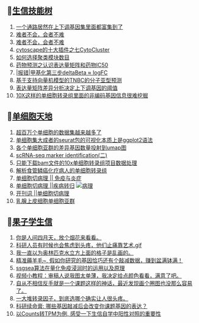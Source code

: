 ## 📝[生信技能树](https://github.com/ixxmu/mp_duty/issues?q=label%3A%E7%94%9F%E4%BF%A1%E6%8A%80%E8%83%BD%E6%A0%91+is%3Aclosed)
<!-- 1issueTable -->

1. [一个通路居然在上下调基因集里面都富集到了](https://github.com/ixxmu/mp_duty/issues/2330) 
2. [难者不会，会者不难](https://github.com/ixxmu/mp_duty/issues/2329) 
3. [难者不会，会者不难](https://github.com/ixxmu/mp_duty/issues/2328) 
4. [​cytoscape的十大插件之七CytoCluster](https://github.com/ixxmu/mp_duty/issues/2320) 
5. [如何选择聚类模块数目](https://github.com/ixxmu/mp_duty/issues/2319) 
6. [药物预测之认识表达量矩阵和药物IC50](https://github.com/ixxmu/mp_duty/issues/2301) 
7. [|报错|甲基化第三步deltaBeta ≈ logFC](https://github.com/ixxmu/mp_duty/issues/2288) 
8. [基于支持向量机模型的TNBC的分子亚型预测](https://github.com/ixxmu/mp_duty/issues/2287) 
9. [表达量矩阵差异分析决定上下调基因的阈值](https://github.com/ixxmu/mp_duty/issues/2270) 
10. [10X这样的单细胞转录组里面的非编码基因信息很难挖掘](https://github.com/ixxmu/mp_duty/issues/2257) 
<!-- 1issueTable -->
## 📝[单细胞天地](https://github.com/ixxmu/mp_duty/issues?q=label%3A%E5%8D%95%E7%BB%86%E8%83%9E%E5%A4%A9%E5%9C%B0+is%3Aclosed)
<!-- 2issueTable -->

1. [超百万个单细胞的数据集越来越多了](https://github.com/ixxmu/mp_duty/issues/2327) 
2. [单细胞集大成者的seurat包的可视化本质上是ggplot2语法](https://github.com/ixxmu/mp_duty/issues/2311) 
3. [各个单细胞亚群的差异基因数量投射到umap图](https://github.com/ixxmu/mp_duty/issues/2308) 
4. [scRNA-seq marker identification(二)](https://github.com/ixxmu/mp_duty/issues/2303) 
5. [只能下载bam文件的10x单细胞转录组项目数据处理](https://github.com/ixxmu/mp_duty/issues/2279) 
6. [解析食管鳞癌化疗病人的单细胞转录组](https://github.com/ixxmu/mp_duty/issues/2203) 
7. [单细胞切病理 || 免疫与炎症](https://github.com/ixxmu/mp_duty/issues/2175) 
8. [单细胞切病理 ||疾病转归](https://github.com/ixxmu/mp_duty/issues/2173) [![病理](https://img.shields.io/github/labels/ixxmu/mp_duty/病理)](https://github.com/ixxmu/mp_duty/labels/病理)
9. [开刊词 ||单细胞切病理](https://github.com/ixxmu/mp_duty/issues/2156) 
10. [乳腺上皮细胞单细胞亚群](https://github.com/ixxmu/mp_duty/issues/2113) 
<!-- 2issueTable -->

## 📝[果子学生信](https://github.com/ixxmu/mp_duty/issues?q=label%3A%E6%9E%9C%E5%AD%90%E5%AD%A6%E7%94%9F%E4%BF%A1+is%3Aclosed)
<!-- 3issueTable -->

1. [你是人间四月天，放个烟花来看看。](https://github.com/ixxmu/mp_duty/issues/2291) 
2. [科研人员有时候也会焦虑到头疼，他们止痛靠艺术.gif](https://github.com/ixxmu/mp_duty/issues/2290) 
3. [我一直以为奥林匹克水立方上面的格子是乱画的。](https://github.com/ixxmu/mp_duty/issues/2289) 
4. [精准薅羊毛~, 假如你研究的基因恰巧还有个敲减数据，赚到盆满钵满！](https://github.com/ixxmu/mp_duty/issues/2265) 
5. [ssgsea算法在量化免疫浸润时的运用以及原理](https://github.com/ixxmu/mp_duty/issues/2264) 
6. [视频小教程：审稿人说我图太单薄，我决定给点颜色看看，满意了吧。](https://github.com/ixxmu/mp_duty/issues/2249) 
7. [自从不相信反手就是一个课题这样的神话，最近发现画个圈图也没那么容易了。](https://github.com/ixxmu/mp_duty/issues/2248) 
8. [一大堆转录因子，到底选哪个确实让人很头疼。](https://github.com/ixxmu/mp_duty/issues/2228) 
9. [科研续命膏: 哪些基因敲减后会改变你课题基因的表达？](https://github.com/ixxmu/mp_duty/issues/2222) 
10. [以Counts转TPM为例, 感受一下生信自学中阳性对照的重要性](https://github.com/ixxmu/mp_duty/issues/2209) 
<!-- 3issueTable -->
